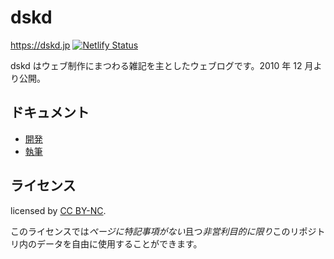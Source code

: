 # dskd

https://dskd.jp
[![Netlify Status](https://api.netlify.com/api/v1/badges/db04f4b1-9cba-45ab-bb63-97b6a110992b/deploy-status)](https://app.netlify.com/sites/dskd/deploys)

dskd はウェブ制作にまつわる雑記を主としたウェブログです。2010 年 12 月より公開。

## ドキュメント

- [開発](DEVELOPMENT.md)
- [執筆](WRITING.md)

## ライセンス

licensed by [CC BY-NC](http://creativecommons.org/licenses/by-nc/4.0/).

このライセンスでは*ページに特記事項がない*且つ*非営利目的に限り*このリポジトリ内のデータを自由に使用することができます。
